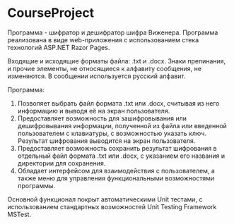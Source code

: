 # CourseProject

Программа - шифратор и дешифратор шифра Виженера. Программа реализована в виде web-приложения с использованием стека технологий ASP.NET Razor Pages. 

Входящие и исходящие форматы файла: .txt и .docx. Знаки препинания, и прочие элементы, не относящиеся к алфавиту сообщения, не изменяются. В сообщении используется русский алфавит.

Программа: 
1) Позволяет выбрать файл формата .txt или .docx, считывая из него информацию и выводя её на экран пользователя.
2) Предоставляет возможность для зашифровывания или дешифровывания информации, полученной из файла или введенной пользователем с клавиатуры, с возможностью указать ключ. Результат шифрования выводится на экран пользователя.
3) Предоставляет возможность сохранить результат шифрования в отдельный файл формата .txt или .docx, с указанием его названия и директории для сохранения.
4) Обладает интерфейсом для взаимодействия с пользователем, а также меню для управления функциональными возможностями программы.

Основной функционал покрыт автоматическими Unit тестами, с использованием стандартных возможностей Unit Testing Framework MSTest.
